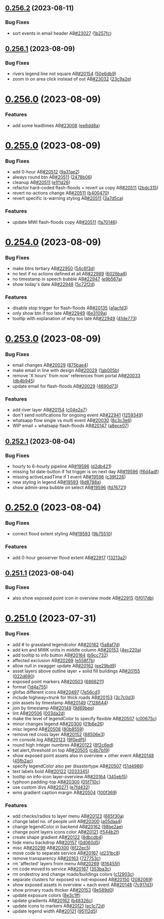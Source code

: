## [0.256.2](https://github.com/rodekruis/IBF-system/compare/v0.256.1...v0.256.2) (2023-08-11)


### Bug Fixes

* sort events in email header AB[#23027](https://github.com/rodekruis/IBF-system/issues/23027) ([1b257fc](https://github.com/rodekruis/IBF-system/commit/1b257fcf9d653eebb484c710fbde6601f16f7b60))



## [0.256.1](https://github.com/rodekruis/IBF-system/compare/v0.256.0...v0.256.1) (2023-08-09)


### Bug Fixes

* rivers legend line not square AB[#20154](https://github.com/rodekruis/IBF-system/issues/20154) ([50e6db9](https://github.com/rodekruis/IBF-system/commit/50e6db9613ee691ec10412ca42c8fef562909d2f))
* zoom in on area click instead of out AB[#23032](https://github.com/rodekruis/IBF-system/issues/23032) ([23c9a2e](https://github.com/rodekruis/IBF-system/commit/23c9a2e21b424414b0152a6cd66ae0b179173295))



# [0.256.0](https://github.com/rodekruis/IBF-system/compare/v0.255.0...v0.256.0) (2023-08-09)


### Features

* add some leadtimes AB[#23008](https://github.com/rodekruis/IBF-system/issues/23008) ([ee8dd8a](https://github.com/rodekruis/IBF-system/commit/ee8dd8a87865e92ca953445e40b69109e6e7b55a))



# [0.255.0](https://github.com/rodekruis/IBF-system/compare/v0.254.0...v0.255.0) (2023-08-09)


### Bug Fixes

* add 0-hour AB[#20512](https://github.com/rodekruis/IBF-system/issues/20512) ([9a31ae2](https://github.com/rodekruis/IBF-system/commit/9a31ae2bb308674fcb379aeaf79138bb799a4c34))
* always round btn AB[#20511](https://github.com/rodekruis/IBF-system/issues/20511) ([2478b06](https://github.com/rodekruis/IBF-system/commit/2478b06b95d78c6f6a3d2ece3d987999f9f72410))
* cleanup AB[#20511](https://github.com/rodekruis/IBF-system/issues/20511) ([e1f1d26](https://github.com/rodekruis/IBF-system/commit/e1f1d261eab31be2d01d51f97d0af3cafbca10bb))
* refactor hard-coded flash-floods + revert ux copy AB[#20511](https://github.com/rodekruis/IBF-system/issues/20511) ([2bdc315](https://github.com/rodekruis/IBF-system/commit/2bdc315c47cdcd1a216ce915e23268e2b27e93e5))
* revert no-actions change AB[#20511](https://github.com/rodekruis/IBF-system/issues/20511) ([b400470](https://github.com/rodekruis/IBF-system/commit/b40047050cad736993b07cc47891afb40d7cfb34))
* revert specific is-warning styling AB[#20511](https://github.com/rodekruis/IBF-system/issues/20511) ([3a7d5ca](https://github.com/rodekruis/IBF-system/commit/3a7d5ca1703d53265dfcfa84cf867d60e92a41d6))


### Features

* update MWI flash-floods copy AB[#20511](https://github.com/rodekruis/IBF-system/issues/20511) ([fa70146](https://github.com/rodekruis/IBF-system/commit/fa70146bca922da9a313759929f8c426cf3a1ec6))



# [0.254.0](https://github.com/rodekruis/IBF-system/compare/v0.253.0...v0.254.0) (2023-08-09)


### Bug Fixes

* make btns tertiary AB[#22950](https://github.com/rodekruis/IBF-system/issues/22950) ([54c6f3d](https://github.com/rodekruis/IBF-system/commit/54c6f3d2a1257011c7450ea697d551834c63edd5))
* no text if no actions defined at all AB[#22989](https://github.com/rodekruis/IBF-system/issues/22989) ([6026ba8](https://github.com/rodekruis/IBF-system/commit/6026ba8bd7a9743b8e0d918903fe746fb6cf0a7b))
* no timestamp in speech bubble AB[#22947](https://github.com/rodekruis/IBF-system/issues/22947) ([e9b567a](https://github.com/rodekruis/IBF-system/commit/e9b567a8c62cd20a617f99d6117e904c0d2ed25b))
* show today's date AB[#22948](https://github.com/rodekruis/IBF-system/issues/22948) ([5c72f2d](https://github.com/rodekruis/IBF-system/commit/5c72f2d1ec1a141db6d427bbdd457362db1381a8))


### Features

* disable stop trigger for flash-floods AB[#20135](https://github.com/rodekruis/IBF-system/issues/20135) ([a1acfd3](https://github.com/rodekruis/IBF-system/commit/a1acfd34c14ad79a33be3534f1e2a0545a5f4567))
* only show btn if too late AB[#22949](https://github.com/rodekruis/IBF-system/issues/22949) ([6e3109a](https://github.com/rodekruis/IBF-system/commit/6e3109a6c6163f3edf8da2f3c8d0447fc7d4485a))
* tooltip with explanation of why too late AB[#22949](https://github.com/rodekruis/IBF-system/issues/22949) ([41de773](https://github.com/rodekruis/IBF-system/commit/41de773242b6c3ec9cbe69ced8b38748145413db))



# [0.253.0](https://github.com/rodekruis/IBF-system/compare/v0.252.1...v0.253.0) (2023-08-09)


### Bug Fixes

* email changes AB[#20029](https://github.com/rodekruis/IBF-system/issues/20029) ([875bae4](https://github.com/rodekruis/IBF-system/commit/875bae4264d176a40902942c7a5fcfd8f47eb764))
* make email in line with design AB[#20029](https://github.com/rodekruis/IBF-system/issues/20029) ([1ab005b](https://github.com/rodekruis/IBF-system/commit/1ab005b9c551cc950196b47613fc430d01b24412))
* remove 'X hours' from now' references from portal AB[#20033](https://github.com/rodekruis/IBF-system/issues/20033) ([db4b945](https://github.com/rodekruis/IBF-system/commit/db4b94533f7848548045a8ef29a0eececf91d69e))
* update email for flash-floods AB[#20029](https://github.com/rodekruis/IBF-system/issues/20029) ([4690d73](https://github.com/rodekruis/IBF-system/commit/4690d73c96f499a0cf04d1875072f95ee4ae1199))


### Features

* add river layer AB[#20154](https://github.com/rodekruis/IBF-system/issues/20154) ([c04e2a7](https://github.com/rodekruis/IBF-system/commit/c04e2a78c4d1c49c1ac027e219b88ddb27843fe8))
* don't send notifications for ongoing event AB[#22941](https://github.com/rodekruis/IBF-system/issues/22941) ([1259349](https://github.com/rodekruis/IBF-system/commit/12593491d58ef196414ae30b7292dc440748112f))
* whatsapp flow single vs multi event AB[#20030](https://github.com/rodekruis/IBF-system/issues/20030) ([8c3c3e6](https://github.com/rodekruis/IBF-system/commit/8c3c3e64e8c7a1f744b3f725e0799abad1e388ca))
* WIP email + whatsapp flash-floods AB[#20147](https://github.com/rodekruis/IBF-system/issues/20147) ([a8ece07](https://github.com/rodekruis/IBF-system/commit/a8ece07b265d0e109216f1ddc7fbf8f427657f19))



## [0.252.1](https://github.com/rodekruis/IBF-system/compare/v0.252.0...v0.252.1) (2023-08-04)


### Bug Fixes

* hourly to 6-hourly pipeline AB[#19596](https://github.com/rodekruis/IBF-system/issues/19596) ([d2db421](https://github.com/rodekruis/IBF-system/commit/d2db421d7353ed0c54c3c2c1bb35cbd7f373b351))
* missing 1st date-button if 1st trigger is on next day AB[#19596](https://github.com/rodekruis/IBF-system/issues/19596) ([f6d4adf](https://github.com/rodekruis/IBF-system/commit/f6d4adfefd187b0f76eabf82d0eccc11aa23efea))
* missing activeLeadTime if 1 event AB[#19596](https://github.com/rodekruis/IBF-system/issues/19596) ([c39f226](https://github.com/rodekruis/IBF-system/commit/c39f22600a96e4aa0de9b1f616f6c3620feafb36))
* new styling in legend AB[#19593](https://github.com/rodekruis/IBF-system/issues/19593) ([8d8788a](https://github.com/rodekruis/IBF-system/commit/8d8788a38bd92a168e63518972d1c76e691e5458))
* show admin-area bubble on select AB[#19596](https://github.com/rodekruis/IBF-system/issues/19596) ([fd76721](https://github.com/rodekruis/IBF-system/commit/fd767213289ca845d9ac8978a16645b0fb4f95d7))



# [0.252.0](https://github.com/rodekruis/IBF-system/compare/v0.251.1...v0.252.0) (2023-08-04)


### Bug Fixes

* correct flood extent styling AB[#19593](https://github.com/rodekruis/IBF-system/issues/19593) ([9b75510](https://github.com/rodekruis/IBF-system/commit/9b75510d579f37db720a8158703660b5c90d2e8a))


### Features

* add 0-hour geoserver flood extent AB[#22917](https://github.com/rodekruis/IBF-system/issues/22917) ([13213a2](https://github.com/rodekruis/IBF-system/commit/13213a245b5172dd379ecd7de95e03f5421e4673))



## [0.251.1](https://github.com/rodekruis/IBF-system/compare/v0.251.0...v0.251.1) (2023-08-04)


### Bug Fixes

* also show exposed point icon in overview mode AB[#22915](https://github.com/rodekruis/IBF-system/issues/22915) ([5f017db](https://github.com/rodekruis/IBF-system/commit/5f017db58028bef5a6d887201eded85528b66fe8))



# [0.251.0](https://github.com/rodekruis/IBF-system/compare/v0.250.1...v0.251.0) (2023-07-31)


### Bug Fixes

* add # to grassland legendcolor AB[#20162](https://github.com/rodekruis/IBF-system/issues/20162) ([5a8af7d](https://github.com/rodekruis/IBF-system/commit/5a8af7de0c8404dc8baf5f3987ddb0d213b9862e))
* add km and MWK units in middle column AB[#20153](https://github.com/rodekruis/IBF-system/issues/20153) ([4ec220a](https://github.com/rodekruis/IBF-system/commit/4ec220a3e564ee3e5c8fef7f27842c0c30cc8ddd))
* add tooltip to info button AB[#20164](https://github.com/rodekruis/IBF-system/issues/20164) ([b9cc732](https://github.com/rodekruis/IBF-system/commit/b9cc732e0ada4464f9ef0cff96cfa4075141d1fd))
* affected exclusion AB[#20269](https://github.com/rodekruis/IBF-system/issues/20269) ([e558f7b](https://github.com/rodekruis/IBF-system/commit/e558f7b672efb1f178e295e00a7dd5a5b12840e1))
* allow null in swagger update AB[#20162](https://github.com/rodekruis/IBF-system/issues/20162) ([ee29bd9](https://github.com/rodekruis/IBF-system/commit/ee29bd94a24bfd7541c1085a83dbd831548a47f2))
* asset layers above outline layer + solid fill buildings AB[#20155](https://github.com/rodekruis/IBF-system/issues/20155) ([022d690](https://github.com/rodekruis/IBF-system/commit/022d6902f9992a5e05691a9e5118c7c2eb8c93cd))
* exposed point markers AB[#20503](https://github.com/rodekruis/IBF-system/issues/20503) ([6866211](https://github.com/rodekruis/IBF-system/commit/6866211b04b8324b7060cbfd6574e46136cb9b99))
* format ([1d4a755](https://github.com/rodekruis/IBF-system/commit/1d4a755433c231c7411860411fe3277a058b35c4))
* glofas different icons AB[#20497](https://github.com/rodekruis/IBF-system/issues/20497) ([7e56cd1](https://github.com/rodekruis/IBF-system/commit/7e56cd1e051bb867ba7f23c77c8832877bc33928))
* include highway=trunk for thick roads AB[#20153](https://github.com/rodekruis/IBF-system/issues/20153) ([3c7c0d3](https://github.com/rodekruis/IBF-system/commit/3c7c0d3efe912b3dcdc46089e82087cf74240564))
* join assets by timestamp AB[#20149](https://github.com/rodekruis/IBF-system/issues/20149) ([7128644](https://github.com/rodekruis/IBF-system/commit/71286445bcd52aac2df2c9a40ed3b24e810fd42b))
* join by timestamp AB[#20149](https://github.com/rodekruis/IBF-system/issues/20149) ([9d69bee](https://github.com/rodekruis/IBF-system/commit/9d69beea2593e74476f7871cbe6dd749226ea78c))
* lint AB[#20506](https://github.com/rodekruis/IBF-system/issues/20506) ([003da2d](https://github.com/rodekruis/IBF-system/commit/003da2dc7b4a960e1b925f10b2cb35d25e7f3a47))
* make the level of legendColor to specify flexible AB[#20507](https://github.com/rodekruis/IBF-system/issues/20507) ([c00675c](https://github.com/rodekruis/IBF-system/commit/c00675ca771edbd9dc20ef003f2beac1999f9fdf))
* minor changes legend AB[#20300](https://github.com/rodekruis/IBF-system/issues/20300) ([01b6e26](https://github.com/rodekruis/IBF-system/commit/01b6e26dae2d6028203137f679bca3bd1947e49f))
* misc legend AB[#20508](https://github.com/rodekruis/IBF-system/issues/20508) ([80b8559](https://github.com/rodekruis/IBF-system/commit/80b8559eff3a8ee9d74993f2f6a37d6c117e3e39))
* remove red cross layer AB[#20152](https://github.com/rodekruis/IBF-system/issues/20152) ([88506e3](https://github.com/rodekruis/IBF-system/commit/88506e3711324f70b0d62d366bd3edbb5deda7f9))
* rm console.log AB[#20123](https://github.com/rodekruis/IBF-system/issues/20123) ([9f0edf5](https://github.com/rodekruis/IBF-system/commit/9f0edf5cbae286f5e06b3c90978205a55d3333f9))
* round high integer numbres AB[#20122](https://github.com/rodekruis/IBF-system/issues/20122) ([8f2c6ed](https://github.com/rodekruis/IBF-system/commit/8f2c6edc40464b3eecfa497664b4b22558dfbcd0))
* set alert_threshold on top AB[#20505](https://github.com/rodekruis/IBF-system/issues/20505) ([c4b7b19](https://github.com/rodekruis/IBF-system/commit/c4b7b19b6f30a0a6002fb3d931ef70028f592581))
* show exposed point assets also in overview + other event AB[#20148](https://github.com/rodekruis/IBF-system/issues/20148) ([45fb2ac](https://github.com/rodekruis/IBF-system/commit/45fb2acf1e73484bd96407979c1e2732a8166848))
* specify legendColor also per disastertype AB[#20507](https://github.com/rodekruis/IBF-system/issues/20507) ([51d4986](https://github.com/rodekruis/IBF-system/commit/51d498629f890ee465a0115787d056e4ec4242f9))
* text labels bold AB[#20122](https://github.com/rodekruis/IBF-system/issues/20122) ([2033345](https://github.com/rodekruis/IBF-system/commit/20333455d0861696455fe3805ec7b6acee1cdd49))
* tooltip on info-icon layer-overview AB[#20164](https://github.com/rodekruis/IBF-system/issues/20164) ([345eb15](https://github.com/rodekruis/IBF-system/commit/345eb152cc6504a06cccde6b1546b17d282df6cb))
* typhoon padding-top AB[#20300](https://github.com/rodekruis/IBF-system/issues/20300) ([05f710c](https://github.com/rodekruis/IBF-system/commit/05f710cb400466bebda136263076f2ef88fd1082))
* use custom divs AB[#20271](https://github.com/rodekruis/IBF-system/issues/20271) ([e7fd432](https://github.com/rodekruis/IBF-system/commit/e7fd43211ba5744868edb7efcff940317bb3a18a))
* wms gradient caption margin AB[#20504](https://github.com/rodekruis/IBF-system/issues/20504) ([100f369](https://github.com/rodekruis/IBF-system/commit/100f369abea36170e8bd460f696f873fa373a09d))


### Features

* add checks/radios to layer menu AB[#20123](https://github.com/rodekruis/IBF-system/issues/20123) ([665f30a](https://github.com/rodekruis/IBF-system/commit/665f30acdb6625496f5826f850b252736a80b585))
* change label no. of people unit AB[#20300](https://github.com/rodekruis/IBF-system/issues/20300) ([a05daa4](https://github.com/rodekruis/IBF-system/commit/a05daa44615e79dd08b3a1e40209fb8fdda68b9c))
* change legendColor in backend AB[#20162](https://github.com/rodekruis/IBF-system/issues/20162) ([98be2ae](https://github.com/rodekruis/IBF-system/commit/98be2ae6d2de92a7a6a7bd9d79ba69f2ed791aaf))
* change point layers icons color AB[#20121](https://github.com/rodekruis/IBF-system/issues/20121) ([f544b2f](https://github.com/rodekruis/IBF-system/commit/f544b2f524a9ef2a55ca7de1a5527cb673b57199))
* create shape gradient AB[#20122](https://github.com/rodekruis/IBF-system/issues/20122) ([8dbcdb4](https://github.com/rodekruis/IBF-system/commit/8dbcdb4dd1f778d677a5819fca3ebfcec86383cb))
* hide menu backdrop AB[#20157](https://github.com/rodekruis/IBF-system/issues/20157) ([0d060d5](https://github.com/rodekruis/IBF-system/commit/0d060d5db11e4307238ebac6a78af75282f5a491))
* misc AB[#20299](https://github.com/rodekruis/IBF-system/issues/20299) AB[#20300](https://github.com/rodekruis/IBF-system/issues/20300) ([6f22ec5](https://github.com/rodekruis/IBF-system/commit/6f22ec5f561894a09599b46098d19246255fcba4))
* move code to separate service AB[#20167](https://github.com/rodekruis/IBF-system/issues/20167) ([d231bc8](https://github.com/rodekruis/IBF-system/commit/d231bc8a7d43a2f936aae80fdc44eeab8efac4ba))
* remove transparency AB[#20163](https://github.com/rodekruis/IBF-system/issues/20163) ([727753c](https://github.com/rodekruis/IBF-system/commit/727753c1e68a22b06b0be275155ea912dfc037cb))
* rm 'affected' layers from menu AB[#20269](https://github.com/rodekruis/IBF-system/issues/20269) ([816455f](https://github.com/rodekruis/IBF-system/commit/816455f45804ee519d2bfdf9a21e6ef4cd526ff7))
* rm code moved to service AB[#20167](https://github.com/rodekruis/IBF-system/issues/20167) ([353ba3c](https://github.com/rodekruis/IBF-system/commit/353ba3c2d9e6ff1c45acd04e469954c9a1e2ac01))
* rm ondestroy and change roads/buildings colors ([c12903c](https://github.com/rodekruis/IBF-system/commit/c12903c856307bb0bb59cca9ddfc5d304b3bd8a9))
* separate clusters for exposed vs not-exposed AB[#20150](https://github.com/rodekruis/IBF-system/issues/20150) ([2082069](https://github.com/rodekruis/IBF-system/commit/20820697548ad8f12f0f9b373ed0ed3a1e7ecd7f))
* show exposed assets in overview + each event AB[#20148](https://github.com/rodekruis/IBF-system/issues/20148) ([7c917d3](https://github.com/rodekruis/IBF-system/commit/7c917d3fff8f465c1ad30d023b0297bf2f695285))
* show primary roads thicker AB[#20153](https://github.com/rodekruis/IBF-system/issues/20153) ([9e589d0](https://github.com/rodekruis/IBF-system/commit/9e589d01cd88d8a6d44e6db6e58ae15cddce2da7))
* update exposure colors ([8e3c1ff](https://github.com/rodekruis/IBF-system/commit/8e3c1ffa050e5b5e312b1bc8b9c87c76a1f17bb1))
* update gradients AB[#20162](https://github.com/rodekruis/IBF-system/issues/20162) ([b48326c](https://github.com/rodekruis/IBF-system/commit/b48326ce840d68856419aa42eb6bfc933d7f1dbe))
* update icons to markers AB[#20121](https://github.com/rodekruis/IBF-system/issues/20121) ([ec1c72d](https://github.com/rodekruis/IBF-system/commit/ec1c72d7a1e15d83dfaa5a2cb7aca047691c6a28))
* update legend width AB[#20121](https://github.com/rodekruis/IBF-system/issues/20121) ([95112d5](https://github.com/rodekruis/IBF-system/commit/95112d5bab8ef2d5d33b93f8a872a35754e8c79a))



